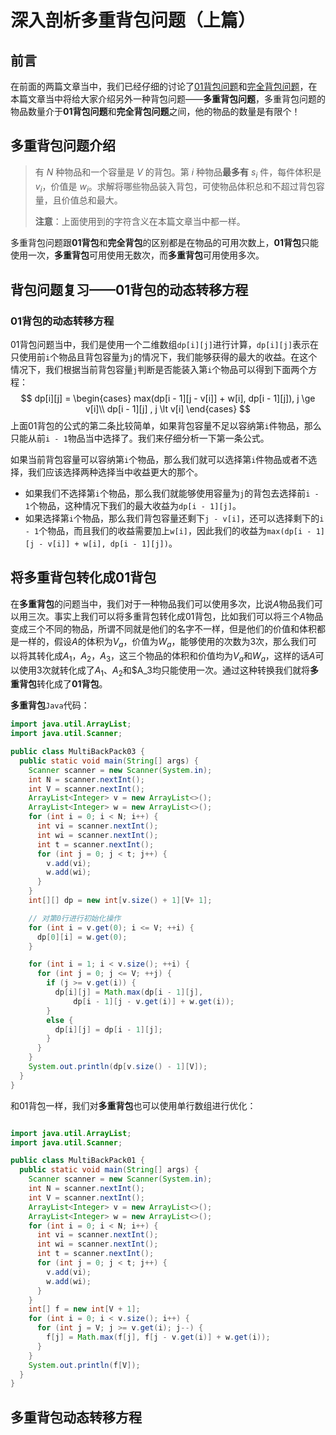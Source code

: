 # 深入剖析多重背包问题（上篇）

## 前言

在前面的两篇文章当中，我们已经仔细的讨论了[01背包问题](https://mp.weixin.qq.com/s?__biz=Mzg3ODgyNDgwNg==&mid=2247484416&idx=1&sn=d8aa70bc642c94a127ea67409808980f&chksm=cf0c9809f87b111f2fb092adba83da7e5463a8f5eaa92914ddb975065428a1a80a7d6bc53f3a&token=883596793&lang=zh_CN#rd)和[完全背包问题](https://mp.weixin.qq.com/s?__biz=Mzg3ODgyNDgwNg==&mid=2247484544&idx=1&sn=c4de17583010430fa519ecd1703bedea&chksm=cf0c9889f87b119fe5621bacf417b163020dcd8a7c0ed63df94de20ba67ae742b4d86e22ae16&token=883596793&lang=zh_CN#rd)，在本篇文章当中将给大家介绍另外一种背包问题——**多重背包问题**，多重背包问题的物品数量介于**01背包问题**和**完全背包问题**之间，他的物品的数量是有限个！

## 多重背包问题介绍

>有 $N$ 种物品和一个容量是 $V$ 的背包。第 $i$ 种物品**最多有** $s_i$ 件，每件体积是 $v_i$，价值是 $w_i$。求解将哪些物品装入背包，可使物品体积总和不超过背包容量，且价值总和最大。
>
>**注意**：上面使用到的字符含义在本篇文章当中都一样。

多重背包问题跟**01背包**和**完全背包**的区别都是在物品的可用次数上，**01背包**只能使用一次，**多重背包**可用使用无数次，而**多重背包**可用使用多次。

## 背包问题复习——01背包的动态转移方程

### 01背包的动态转移方程

01背包问题当中，我们是使用一个二维数组`dp[i][j]`进行计算，`dp[i][j]`表示在只使用前`i`个物品且背包容量为`j`的情况下，我们能够获得的最大的收益。在这个情况下，我们根据当前背包容量`j`判断是否能装入第`i`个物品可以得到下面两个方程：
$$
dp[i][j] = \begin{cases}
max(dp[i - 1][j - v[i]] + w[i], dp[i - 1][j]), j \ge v[i]\\
dp[i - 1][j] , j \lt v[i]
\end{cases}
$$
上面01背包的公式的第二条比较简单，如果背包容量不足以容纳第`i`件物品，那么只能从前`i - 1`物品当中选择了。我们来仔细分析一下第一条公式。

如果当前背包容量可以容纳第`i`个物品，那么我们就可以选择第`i`件物品或者不选择，我们应该选择两种选择当中收益更大的那个。

- 如果我们不选择第`i`个物品，那么我们就能够使用容量为`j`的背包去选择前`i - 1`个物品，这种情况下我们的最大收益为`dp[i - 1][j]`。
- 如果选择第`i`个物品，那么我们背包容量还剩下`j - v[i]`，还可以选择剩下的`i - 1`个物品，而且我们的收益需要加上`w[i]`，因此我们的收益为`max(dp[i - 1][j - v[i]] + w[i], dp[i - 1][j])`。

## 将多重背包转化成01背包

在**多重背包**的问题当中，我们对于一种物品我们可以使用多次，比说$A$物品我们可以用三次。事实上我们可以将多重背包转化成01背包，比如我们可以将三个$A$物品变成三个不同的物品，所谓不同就是他们的名字不一样，但是他们的价值和体积都是一样的，假设$A$的体积为$V_a$，价值为$W_a$，能够使用的次数为3次，那么我们可以将其转化成$A_1$，$A_2$，$A_3$，这三个物品的体积和价值均为$V_a$和$W_a$，这样的话$A$可以使用3次就转化成了$A_1$、$A_2$和$A_3均只能使用一次。通过这种转换我们就将**多重背包**转化成了**01背包**。

**多重背包**`Java`代码：

```java
import java.util.ArrayList;
import java.util.Scanner;

public class MultiBackPack03 {
  public static void main(String[] args) {
    Scanner scanner = new Scanner(System.in);
    int N = scanner.nextInt();
    int V = scanner.nextInt();
    ArrayList<Integer> v = new ArrayList<>();
    ArrayList<Integer> w = new ArrayList<>();
    for (int i = 0; i < N; i++) {
      int vi = scanner.nextInt();
      int wi = scanner.nextInt();
      int t = scanner.nextInt();
      for (int j = 0; j < t; j++) {
        v.add(vi);
        w.add(wi);
      }
    }
    int[][] dp = new int[v.size() + 1][V+ 1];

    // 对第0行进行初始化操作
    for (int i = v.get(0); i <= V; ++i) {
      dp[0][i] = w.get(0);
    }

    for (int i = 1; i < v.size(); ++i) {
      for (int j = 0; j <= V; ++j) {
        if (j >= v.get(i)) {
          dp[i][j] = Math.max(dp[i - 1][j],
              dp[i - 1][j - v.get(i)] + w.get(i));
        }
        else {
          dp[i][j] = dp[i - 1][j];
        }
      }
    }
    System.out.println(dp[v.size() - 1][V]);
  }
}
```

和01背包一样，我们对**多重背包**也可以使用单行数组进行优化：

```java

import java.util.ArrayList;
import java.util.Scanner;

public class MultiBackPack01 {
  public static void main(String[] args) {
    Scanner scanner = new Scanner(System.in);
    int N = scanner.nextInt();
    int V = scanner.nextInt();
    ArrayList<Integer> v = new ArrayList<>();
    ArrayList<Integer> w = new ArrayList<>();
    for (int i = 0; i < N; i++) {
      int vi = scanner.nextInt();
      int wi = scanner.nextInt();
      int t = scanner.nextInt();
      for (int j = 0; j < t; j++) {
        v.add(vi);
        w.add(wi);
      }
    }
    int[] f = new int[V + 1];
    for (int i = 0; i < v.size(); i++) {
      for (int j = V; j >= v.get(i); j--) {
        f[j] = Math.max(f[j], f[j - v.get(i)] + w.get(i));
      }
    }
    System.out.println(f[V]);
  }
}

```

## 多重背包动态转移方程

